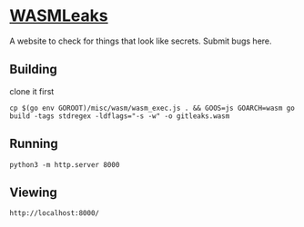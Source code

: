 # [WASMLeaks](gitleaks.io/playground)
A website to check for things that look like secrets. Submit bugs here.

## Building
clone it first
```
cp $(go env GOROOT)/misc/wasm/wasm_exec.js . && GOOS=js GOARCH=wasm go build -tags stdregex -ldflags="-s -w" -o gitleaks.wasm
```

## Running
```
python3 -m http.server 8000
```

## Viewing
```
http://localhost:8000/
```


